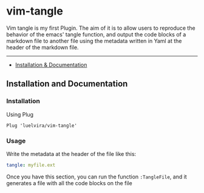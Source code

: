 # vim-tangle

Vim tangle is my first Plugin. The aim of it is to allow users to reproduce the
behavior of the emacs' tangle function, and output the code blocks of a markdown
file to another file using the metadata written in Yaml at the header of the
markdown file.

___

- [Installation & Documentation](#instalation-and-documentation)

## Installation and Documentation

### Installation

Using Plug

```vim
Plug 'luelvira/vim-tangle'
```

### Usage

Write the metadata at the header of the file like this:
```yaml
tangle: myfile.ext
```

Once you have this section, you can run the function `:TangleFile`, and it
generates a file with all the code blocks on the file



